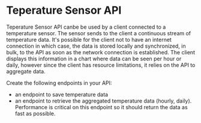 
# Teperature Sensor API

Teperature Sensor API canbe be used by a client connected to a temperature sensor. The sensor sends to the client a continuous stream of temperature data. It's possible for the client not to have an internet connection in which case, the data is stored locally and synchronized, in bulk, to the API as soon as the network connection is established. The client displays this information in a chart where data can be seen per hour or daily, however since the client has resource limitations, it relies on the API to aggregate data.


Create the following endpoints in your API:
- an endpoint to save temperature data
- an endpoint to retrieve the aggregated temperature data (hourly, daily). Performance is
critical on this endpoint so it should return the data as fast as possible.